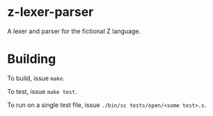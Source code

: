 # z-lexer-parser
A lexer and parser for the fictional Z language.

# Building
To build, issue `make`.

To test, issue `make test`.

To run on a single test file, issue `./bin/sc tests/open/<some test>.s`.